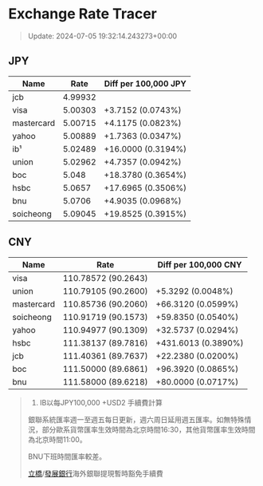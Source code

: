 # Exchange Rate Tracer

> Update: 2024-07-05 19:32:14.243273+00:00

## JPY

| Name       |    Rate | Diff per 100,000 JPY   |
|------------|---------|------------------------|
| jcb        | 4.99932 |                        |
| visa       | 5.00303 | +3.7152 (0.0743%)      |
| mastercard | 5.00715 | +4.1175 (0.0823%)      |
| yahoo      | 5.00889 | +1.7363 (0.0347%)      |
| ib¹        | 5.02489 | +16.0000 (0.3194%)     |
| union      | 5.02962 | +4.7357 (0.0942%)      |
| boc        | 5.048   | +18.3780 (0.3654%)     |
| hsbc       | 5.0657  | +17.6965 (0.3506%)     |
| bnu        | 5.0706  | +4.9035 (0.0968%)      |
| soicheong  | 5.09045 | +19.8525 (0.3915%)     |

## CNY

| Name       | Rate                | Diff per 100,000 CNY   |
|------------|---------------------|------------------------|
| visa       | 110.78572	(90.2643) |                        |
| union      | 110.79105	(90.2600) | +5.3292 (0.0048%)      |
| mastercard | 110.85736	(90.2060) | +66.3120 (0.0599%)     |
| soicheong  | 110.91719	(90.1573) | +59.8350 (0.0540%)     |
| yahoo      | 110.94977	(90.1309) | +32.5737 (0.0294%)     |
| hsbc       | 111.38137	(89.7816) | +431.6013 (0.3890%)    |
| jcb        | 111.40361	(89.7637) | +22.2380 (0.0200%)     |
| boc        | 111.50000	(89.6861) | +96.3920 (0.0865%)     |
| bnu        | 111.58000	(89.6218) | +80.0000 (0.0717%)     |


> 1. IB以每JPY100,000 +USD2 手續費計算
>
> 銀聯系統匯率週一至週五每日更新，週六周日延用週五匯率。如無特殊情況，部分歐系貨幣匯率生效時間為北京時間16:30，其他貨幣匯率生效時間為北京時間11:00。
>
> BNU下班時間匯率較差。
>
> [立橋](https://www.wlbank.com.mo/uploads/ueditor/file/20181211/1544536513900230.pdf)/[發展銀行](https://www.mdb.com.mo/Service_Charges_20230728.pdf)海外銀聯提現暫時豁免手續費

